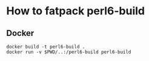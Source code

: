 # How to fatpack perl6-build

## Docker

```
docker build -t perl6-build .
docker run -v $PWD/..:/perl6-build perl6-build
```
